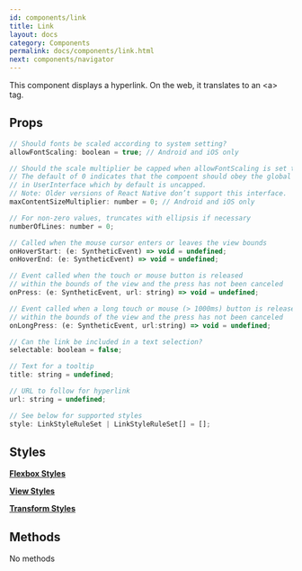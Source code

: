 ```yaml
---
id: components/link
title: Link
layout: docs
category: Components
permalink: docs/components/link.html
next: components/navigator
---
```


This component displays a hyperlink. On the web, it translates to an &lt;a&gt; tag.

## Props
``` javascript
// Should fonts be scaled according to system setting?
allowFontScaling: boolean = true; // Android and iOS only

// Should the scale multiplier be capped when allowFontScaling is set to true?
// The default of 0 indicates that the compoent should obey the global setting 
// in UserInterface which by default is uncapped.
// Note: Older versions of React Native don’t support this interface. 
maxContentSizeMultiplier: number = 0; // Android and iOS only

// For non-zero values, truncates with ellipsis if necessary
numberOfLines: number = 0;

// Called when the mouse cursor enters or leaves the view bounds
onHoverStart: (e: SyntheticEvent) => void = undefined;
onHoverEnd: (e: SyntheticEvent) => void = undefined;

// Event called when the touch or mouse button is released 
// within the bounds of the view and the press has not been canceled
onPress: (e: SyntheticEvent, url: string) => void = undefined;

// Event called when a long touch or mouse (> 1000ms) button is released 
// within the bounds of the view and the press has not been canceled
onLongPress: (e: SyntheticEvent, url:string) => void = undefined;

// Can the link be included in a text selection?
selectable: boolean = false;

// Text for a tooltip
title: string = undefined;

// URL to follow for hyperlink
url: string = undefined;

// See below for supported styles
style: LinkStyleRuleSet | LinkStyleRuleSet[] = [];
```

## Styles

[**Flexbox Styles**](/reactxp/docs/styles.html#flexbox-style-attributes)

[**View Styles**](/reactxp/docs/styles.html#view-style-attributes)

[**Transform Styles**](/reactxp/docs/styles.html#transform-style-attributes)

## Methods
No methods

